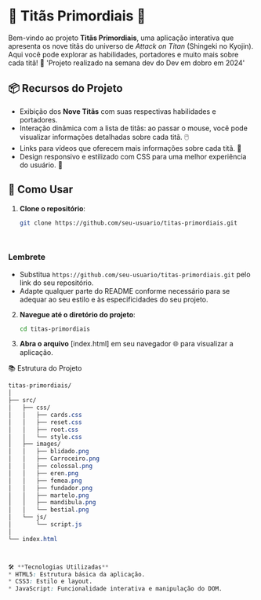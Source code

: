 # 🌌 Titãs Primordiais 🌌

Bem-vindo ao projeto **Titãs Primordiais**, uma aplicação interativa que apresenta os nove titãs do universo de *Attack on Titan* (Shingeki no Kyojin). Aqui você pode explorar as habilidades, portadores e muito mais sobre cada titã! 💪
'Projeto realizado na semana dev do Dev em dobro em 2024'

## 📦 Recursos do Projeto

- Exibição dos **Nove Titãs** com suas respectivas habilidades e portadores. 
- Interação dinâmica com a lista de titãs: ao passar o mouse, você pode visualizar informações detalhadas sobre cada titã. 🖱️
- Links para vídeos que oferecem mais informações sobre cada titã. 🎥
- Design responsivo e estilizado com CSS para uma melhor experiência do usuário. 🎨

## 🚀 Como Usar

1. **Clone o repositório**:
   ```bash
   git clone https://github.com/seu-usuario/titas-primordiais.git

  
### Lembrete
- Substitua `https://github.com/seu-usuario/titas-primordiais.git` pelo link do seu repositório.
- Adapte qualquer parte do README conforme necessário para se adequar ao seu estilo e às especificidades do seu projeto.
 

2. **Navegue até o diretório do projeto**:
    ```bash
    cd titas-primordiais

3. **Abra o arquivo** [index.html] em seu navegador 🌐 para visualizar a aplicação.

📚 Estrutura do Projeto
```css
titas-primordiais/
│
├── src/
│   ├── css/
│   │   ├── cards.css
│   │   ├── reset.css
│   │   ├── root.css
│   │   └── style.css
│   ├── images/
│   │   ├── blidado.png
│   │   ├── Carroceiro.png
│   │   ├── colossal.png
│   │   ├── eren.png
│   │   ├── femea.png
│   │   ├── fundador.png
│   │   ├── martelo.png
│   │   ├── mandibula.png
│   │   └── bestial.png
│   └── js/
│       └── script.js
│
└── index.html



🛠️ **Tecnologias Utilizadas**
* HTML5: Estrutura básica da aplicação.
* CSS3: Estilo e layout.
* JavaScript: Funcionalidade interativa e manipulação do DOM.
